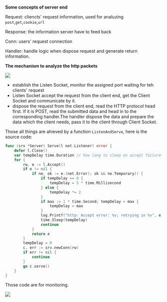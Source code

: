 **Some concepts of server end**

Request: cliencts' request information, used for analuzing `post`,`get`,`cookie`,`url`

Response: the information server have to feed back

Conn: users' request connection

Handler: handle logic when dispose request and generate return information.

**The mechanism to analyze the http packets**

![](/assets/eeee.png)

* establish the Listen Socket, monitor the assigned port waiting for teh clients' request
* Listen Socket accept the request from the client end, get the Client Socket and communicate by it.
* dispose the request from the client end, read the HTTP protocol head first. If it is POST, read the submitted data and head in to the corresponding handler.The handler dispose the data and prepare the data which the client needs, pass it to the client through Client Socket.

Those all things are ahieved by a function `ListenAndServe`, here is the source code:

```go
func (srv *Server) Serve(l net.Listener) error {
    defer l.Close()
    var tempDelay time.Duration // how long to sleep on accept failure
    for {
        rw, e := l.Accept()
        if e != nil {
            if ne, ok := e.(net.Error); ok && ne.Temporary() {
                if tempDelay == 0 {
                    tempDelay = 5 * time.Millisecond
                } else {
                    tempDelay *= 2
                }
                if max := 1 * time.Second; tempDelay > max {
                    tempDelay = max
                }
                log.Printf("http: Accept error: %v; retrying in %v", e, tempDelay)
                time.Sleep(tempDelay)
                continue
            }
            return e
        }
        tempDelay = 0
        c, err := srv.newConn(rw)
        if err != nil {
            continue
        }
        go c.serve()
    }
}
```

Those code are for monitoring.

![](/assets/f24f.png)

